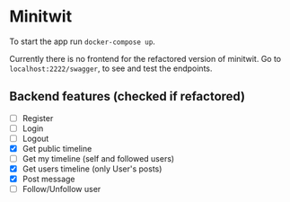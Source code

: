 # Minitwit

To start the app run ``docker-compose up``.

Currently there is no frontend for the refactored version of minitwit. Go to ``localhost:2222/swagger``, to see and test the endpoints.

## Backend features (checked if refactored)

- [ ] Register
- [ ] Login
- [ ] Logout
- [x] Get public timeline
- [ ] Get my timeline (self and followed users)
- [x] Get users timeline (only User's posts)
- [x] Post message
- [ ] Follow/Unfollow user
